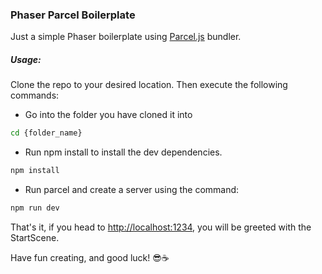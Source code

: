 ### Phaser Parcel Boilerplate

Just a simple Phaser boilerplate using [Parcel.js](https://parceljs.org/) bundler.

##### Usage:

Clone the repo to your desired location. Then execute the following commands:

* Go into the folder you have cloned it into 

```bash
cd {folder_name}
```

* Run npm install to install the dev dependencies.

```bash
npm install
```

* Run parcel and create a server using the command:

```bash
npm run dev
```

That's it, if you head to [http://localhost:1234](http://localhost:1234), you will be greeted with the StartScene.

Have fun creating, and good luck! 😎☕️
